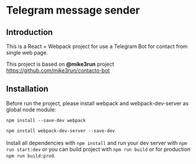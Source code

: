 # Telegram message sender

## Introduction

This is a React + Webpack project for use a Telegram Bot for contact from single web page.

This project is based on **@mike3run** project https://github.com/mike3run/contacto-bot


## Installation

Before run the project, please install webpack and webpack-dev-server as global node module:

`npm install --save-dev webpack`

`npm install webpack-dev-server --save-dev`
<br /><br />
Install all dependencies with `npm install` and run your dev server with `npm run start:dev` or you can build project with `npm run build` or for production `npm run build:prod`.
